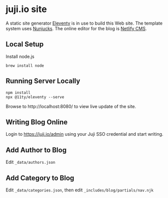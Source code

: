 # juji.io site

A static site generator [Eleventy](https://11ty.dev) is in use to build this Web site. The template system uses [Nunjucks](https://mozilla.github.io/nunjucks/templating.html). The online editor for the blog is [Netlify CMS](https://www.netlifycms.org/).

## Local Setup

Install node.js

```
brew install node
```

## Running Server Locally

```
npm install 
npx @11ty/eleventy --serve
```

Browse to http://localhost:8080/ to view live update of the site.

## Writing Blog Online

Login to https://juji.io/admin using your Juji SSO credential and start writing.

## Add Author to Blog

Edit `_data/authors.json`

## Add Category to Blog

Edit `_data/categories.json`, then edit `_includes/blog/partials/nav.njk`
